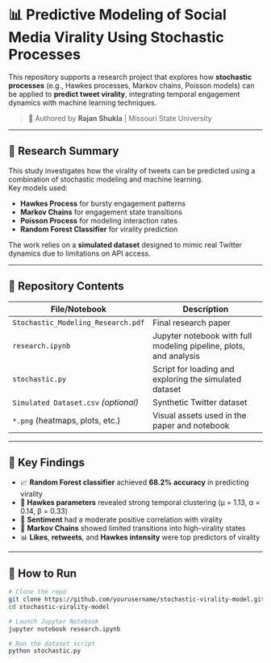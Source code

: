 # 📊 Predictive Modeling of Social Media Virality Using Stochastic Processes

This repository supports a research project that explores how **stochastic processes** (e.g., Hawkes processes, Markov chains, Poisson models) can be applied to **predict tweet virality**, integrating temporal engagement dynamics with machine learning techniques.

> 🧠 Authored by **Rajan Shukla** | Missouri State University  

---

## 🎯 Research Summary

This study investigates how the virality of tweets can be predicted using a combination of stochastic modeling and machine learning.  
Key models used:
- **Hawkes Process** for bursty engagement patterns
- **Markov Chains** for engagement state transitions
- **Poisson Process** for modeling interaction rates
- **Random Forest Classifier** for virality prediction

The work relies on a **simulated dataset** designed to mimic real Twitter dynamics due to limitations on API access.

---

## 📂 Repository Contents

| File/Notebook                         | Description |
|--------------------------------------|-------------|
| `Stochastic_Modeling_Research.pdf`   | Final research paper |
| `research.ipynb`                     | Jupyter notebook with full modeling pipeline, plots, and analysis |
| `stochastic.py`                      | Script for loading and exploring the simulated dataset |
| `Simulated Dataset.csv` *(optional)* | Synthetic Twitter dataset |
| `*.png` (heatmaps, plots, etc.)      | Visual assets used in the paper and notebook |

---

## 📌 Key Findings

- 📈 **Random Forest classifier** achieved **68.2% accuracy** in predicting virality
- 🔁 **Hawkes parameters** revealed strong temporal clustering (µ = 1.13, α = 0.14, β = 0.33)
- 💬 **Sentiment** had a moderate positive correlation with virality
- 🔀 **Markov Chains** showed limited transitions into high-virality states
- 📊 **Likes**, **retweets**, and **Hawkes intensity** were top predictors of virality

---

## 🧪 How to Run

```bash
# Clone the repo
git clone https://github.com/yourusername/stochastic-virality-model.git
cd stochastic-virality-model

# Launch Jupyter Notebook
jupyter notebook research.ipynb

# Run the dataset script
python stochastic.py
